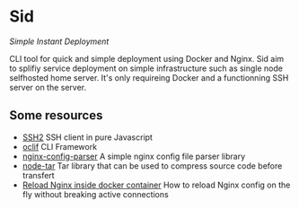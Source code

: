 # Sid

*Simple Instant Deployment*

CLI tool for quick and simple deployment using Docker and Nginx.
Sid aim to splifiy service deployment on simple infrastructure such as single node selfhosted home server.
It's only requireing Docker and a functionning SSH server on the server.

## Some resources

* [SSH2](https://github.com/mscdex/ssh2) SSH client in pure Javascript
* [oclif](https://github.com/oclif/oclif) CLI Framework
* [nginx-config-parser](https://github.com/webantic/nginx-config-parser) A simple nginx config file parser library
* [node-tar](https://github.com/npm/node-tar) Tar library that can be used to compress source code before transfert
* [Reload Nginx inside docker container](https://www.shellhacks.com/docker-reload-nginx-inside-container/) How to reload Nginx config on the fly without breaking active connections